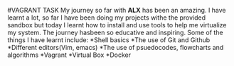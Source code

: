 #VAGRANT TASK
My journey so far with **ALX** has been an amazing. I have learnt a lot, so far I have been doing my projects withe the provided sandbox but today I learnt how to install and use tools to help me virtualize my system. The journey hasbeen so educative and inspiring. Some of the things I have learnt include:
*Shell basics
*The use of Git and Github
*Different editors(Vim, emacs)
*The use of psuedocodes, flowcharts and algorithms
*Vagrant
*Virtual Box
*Docker
